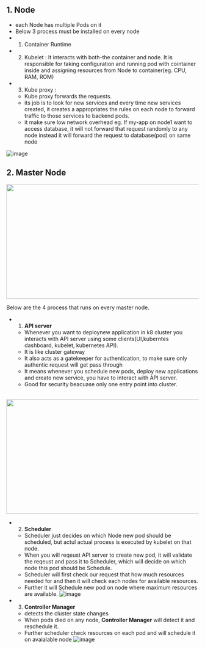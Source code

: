 ## 1. Node
- each Node has multiple Pods on it 
- Below 3 process must be installed on every node
- 1. Container Runtime
- 2. Kubelet : It interacts with both-the container and node. It is responsible for taking configuration and running pod with cointainer inside and assigning resources from Node to container(eg. CPU, RAM, ROM)
- 3. Kube proxy : 
   - Kube proxy forwards the requests.
   - its job is to look for new services and every time new services created, it creates a appropriates the rules on each node to forward traffic to those services to backend pods.
   - it make sure low network overhead eg. If my-app on node1 want to access database, it will not forward that request randomly to any node instead it will forward the request to database(pod) on same node

 ![image](https://user-images.githubusercontent.com/74223025/229471186-abe8077b-2ec8-4c34-9094-f3dff8f66a47.png)
 
## 2. Master Node
<img src="https://user-images.githubusercontent.com/74223025/229474124-a4403681-47cf-4f17-ad85-7b971307eaf1.png" width="600" height="300">

Below are the 4 process that runs on every master node.
- 1. <b>API server</b> 
   - Whenever you want to deploynew application in k8 cluster you interacts with API server using some clients(UI,kuberntes dashboard, kubelet, kubernetes API). 
   - It is like cluster gateway
   - It also acts as a gatekeeper for authentication, to make sure only authentic request will get pass through
   - It means whenever you schedule new pods, deploy new applications and create new service, you have to interact with API server.
   - Good for security beacuase only one entry point into cluster.

&emsp; &emsp; &emsp; <tb><tb><img src="https://user-images.githubusercontent.com/74223025/229493503-10d239a4-9f3d-4a24-b629-e7d9d46b2c34.png" width="600" height="300">

- 2. <b>Scheduler</b>
   - Scheduler just decides on which Node new pod should be scheduled, but actul actual process is executed by kubelet on that node. 
   - When you will reqeust API server to create new pod, it will validate the reqeust and pass it to Scheduler, which will decide on which node this pod should be Schedule.
   - Scheduler will first check our request that how much resources needed for and then it will check each nodes for available resources. 
   - Further it will Schedule new pod on node where maximum resources are available. 
![image](https://user-images.githubusercontent.com/74223025/229505751-c968b3c6-c1b5-4029-96f1-9d927de15ca4.png)

- 3. <b>Controller Manager</b>
   - detects the cluster state changes
   - When pods died on any node, <b>Controller Manager</b> will detect it and reschedule it.
   - Further scheduler check resources on each pod and will schedule it on avaialable node
![image](https://user-images.githubusercontent.com/74223025/229512732-b9748518-a03c-4080-ac93-6c0ce394b987.png)


